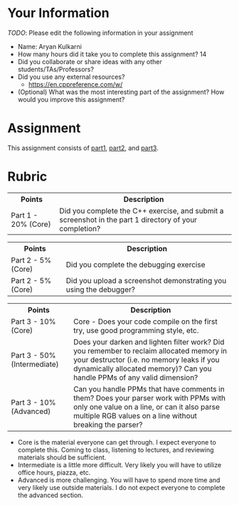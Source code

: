 # Your Information

*TODO*: Please edit the following information in your assignment

* Name: Aryan Kulkarni
* How many hours did it take you to complete this assignment? 14
* Did you collaborate or share ideas with any other students/TAs/Professors? 
* Did you use any external resources? 
  * https://en.cppreference.com/w/
* (Optional) What was the most interesting part of the assignment? How would you improve this assignment?

# Assignment

This assignment consists of [part1](./part1), [part2](./part2), and [part3](./part3).

# Rubric

<table>
  <tbody>
    <tr>
      <th>Points</th>
      <th align="center">Description</th>
    </tr>
    <tr>
      <td>Part 1 - 20% (Core)</td>
      <td align="left">Did you complete the C++ exercise, and submit a screenshot in the part 1 directory of your completion?</td>
    </tr>
    <tr>
  </tbody>
</table>

<table>
  <tbody>
    <tr>
      <th>Points</th>
      <th align="center">Description</th>
    </tr>
    <tr>
      <td>Part 2 - 5% (Core)</td>
      <td align="left">Did you complete the debugging exercise</td>
    </tr>
        <tr>
      <td>Part 2 - 5% (Core)</td>
      <td align="left">Did you upload a screenshot demonstrating you using the debugger?</td>
    </tr>
    <tr>
  </tbody>
</table>

<table>
  <tbody>
    <tr>
      <th>Points</th>
      <th align="center">Description</th>
    </tr>
    <tr>
      <td>Part 3 - 10% (Core)</td>
      <td align="left">Core - Does your code compile on the first try, use good programming style, etc.</td>
    </tr>
    <tr>
      <td>Part 3 - 50% (Intermediate)</td>
      <td align="left">Does your darken and lighten filter work? Did you remember to reclaim allocated memory in your destructor (i.e. no memory leaks if you dynamically allocated memory)? Can you handle PPMs of any valid dimension?</td>
    </tr>
    <tr>
      <td>Part 3 - 10% (Advanced)</td>
      <td align="left">Can you handle PPMs that have comments in them? Does your parser work with PPMs with only one value on a line, or can it also parse multiple RGB values on a line without breaking the parser?</td>
    </tr>
  </tbody>
</table>

* Core is the material everyone can get through. I expect everyone to complete this. Coming to class, listening to lectures, and reviewing materials should be sufficient.
* Intermediate is a little more difficult. Very likely you will have to utilize office hours, piazza, etc.
* Advanced is more challenging. You will have to spend more time and very likely use outside materials. I do not expect everyone to complete the advanced section.
